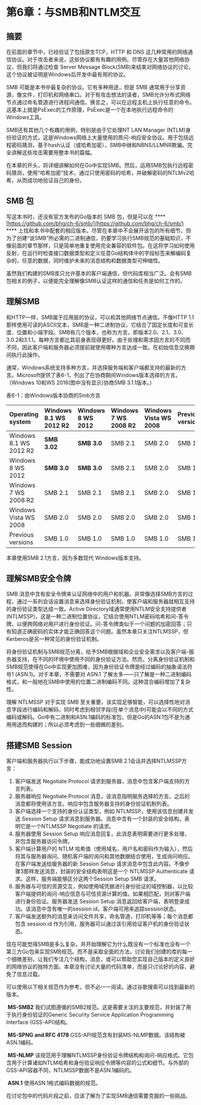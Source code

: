 # 第6章：与SMB和NTLM交互

## 摘要

在前面的章节中，已经验证了包括原生TCP，HTTP 和 DNS 这几种常用的网络通信协议。对于攻击者来说，这些协议都有有趣的用例。尽管存在大量其他网络协议，但我们将通过检查 Server Message Block\(SMB\)来结束对网络协议的讨论，这个协议被证明是Windows后开发中最有用的协议。

SMB 可能是本书中最复杂的协议。它有多种用途，但是 SMB 通常用于分享资源，像文件，打印机和网络串口。对于有攻击想法的读者，SMB允许分布式网络节点通过命名管道进行进程间通信。换言之，可以在远程主机上执行任意的命令。这基本上就是PsExec的工作原理，PsExec是一个在本地执行远程命令的Windows工具。

SMB还有其他几个有趣的用例，特别是由于它处理NT LAN Manager \(NTLM\)身份验证的方式，这是Windows网络上大量使用的质问-响应安全协议。用于包括远程密码猜测，基于hash认证（或哈希加密），SMB中继和NBNS/LLMNR欺骗。完全讲解这些攻击需要用整本书的篇幅。

在本章的开头，将详细讲解如何在Go中实现SMB。然后，运用SMB包执行远程密码猜测，使用“哈希加密”技术，通过只使用密码的哈希，并破解密码的NTLMv2哈希，从而成功地验证自己的身份。

## SMB 包

写这本书时，还没有官方发布的Go版本的 SMB 包，但是可以在  ****[https://github.com/bhg/ch-6/smb/](https://github.com/bhg/ch-6/smb/) **** 上找和本书中配套的相应版本。尽管在本章中不会展开该包的所有细节，但为了创建“说SMB”所必需的二进制通信，扔要学习执行SMB规范的基础知识，不像前面的章节那样，只是简单地重复使用完全兼容的软件包。在这将学习如何使用反射，在运行时检查接口数据类型和定义任意Go结构体中的字段标签来解编码复杂的，任意的数据，同时维护未来的消息结构和数据类型可伸缩性。

虽然我们构建的SMB库只允许基本的客户端通信，但代码库相当广泛。会有SMB包相关的例子，以便能完全理解像SMB认证这样的通信和任务是如何工作的。

## 理解SMB

和HTTP一样，SMB属于应用层的协议，可以和其他网络节点通信。不像HTTP 1.1那样使用可读的ASCII文本，SMB是一种二进制协议，它结合了固定长度和可变长度、位置和小端字段。SMB有几个版本，也称为方言，即版本2.0、2.1、3.0、3.0.2和3.1.1。每种方言都比其前身表现得更好。由于处理和需求因方言的不同而不同，因此客户端和服务器必须提前就使用哪种方言达成一致。在初始信息交换期间执行此操作。

通常，Windows系统支持多种方言，并选择服务端和客户端都支持的最新的方言。Microsoft提供了表6-1，列出了在协商期间Windows版本选择的方言。（Windows 10和WS 2016\(图中没有显示\)协商SMB 3.1.1版本。）

表6-1：由Windows版本协商的Smb方言

| Operating system | Windows 8.1 WS 2012 R2 | Windows 8 WS 2012 | Windows 7 WS 2008 R2 | Windows Vista WS 2008 | Previous versions |
| :--- | :--- | :--- | :--- | :--- | :--- |
| Windows 8.1 WS 2012 R2 | **SMB 3.02** | **SMB 3.0** | SMB 2.1 | SMB 2.0 | SMB 1.0 |
| Windows 8 WS 2012 | **SMB 3.0** | **SMB 3.0** | SMB 2.1 | SMB 2.0 | SMB 1.0 |
| Windows 7 WS 2008 R2 | SMB 2.1 | SMB 2.1 | SMB 2.1 | SMB 2.0 | SMB 1.0 |
| Windows Vista WS 2008 | SMB 2.0 | SMB 2.0 | SMB 2.0 | SMB 2.0 | SMB 1.0 |
| Previous versions | SMB 1.0 | SMB 1.0 | SMB 1.0 | SMB 1.0 | SMB 1.0 |

本章使用SMB 2.1方言，因为多数现代 Windows版本支持。

## 理解SMB安全令牌

SMB 消息中含有安全令牌来认证网络中的用户和机器。非常像选择SMB方言的过程，通过一系列会话设置消息来选择身份验证机制，使客户端和服务器就相互支持的身份验证类型达成一致。Active Directory域通常使用NTLM安全支持提供者\(NTLMSSP\)，这是一种二进制位置协议，它结合使用NTLM密码哈希和问-答令牌，以便跨网络对用户进行身份验证。问-答令牌类似于一个问题的加密回答；只有知道正确密码的实体才能正确回答这个问题。虽然本章只关注NTLMSSP，但Kerberos是另一种常见的身份验证机制。

将身份验证机制与SMB规范分离，给予SMB根据域和企业安全需求以及客户端-服务器支持，在不同的环境中使用不同的身份验证方法。然而，分离身份验证机制和SMB规范使得在Go中实现更加困难，因为身份验证令牌是经过编码的抽象语法符号1 \(ASN.1\)。对于本章，不需要对 ASN.1 了解太多——只了解是一种二进制编码格式，和一般地在SMB中使用的位置二进制编码不同。这种混合编码增加了复杂性。

理解 NTLMSSP 对于实现 SMB 至关重要，该实现足够智能，可以选择性地对消息字段进行编码和解码，同时考虑到相邻字段\(在单个消息中\)可能会以不同的方式编码或解码。Go中有二进制和ASN.1编码的标准包，但是Go的ASN.1包不是为通用用途而构建的；所以必须考虑到一些细微的差别。

## 搭建SMB Session

客户端和服务器执行以下步骤，能成功地设置SMB 2.1会话并选择NTLMSSP方言：

1. 客户端发送 Negotiate Protocol 请求到服务器，消息中包含客户端支持的方言列表。
2. 服务器响应 Negotiate Protocol 消息，该消息指明服务选择的方言。之后的消息都将使用该方言。响应中包含服务器支持的身份验证机制列表。
3. 客户端选择一个支持的身份认证类型，例如 NTLMSSP，使用该信息创建并发送 Session Setup 请求消息到服务器。消息中含有一个封装的安全结构，表明它是一个NTLMSSP Negotiate 的请求。
4. 服务器使用 Session Setup 响应消息回复。此消息表明需要进行更多处理，并包含服务器访问令牌。
5. 客户端计算用户的 NTLM 哈希值（使用域名，用户名和密码作为输入），然后将其与服务器询问、随机客户端的询问和其他数据结合使用，生成询问响应。在客户端发送给服务器的新 Session Setup 请求消息中包含此内容。不像步骤3那样发送消息，封装的安全结构表明这是一个 NTLMSSP Authenticate 请求。这样，服务端能够区分这两个Session Setup SMB 请求。
6. 服务器与可信的资源交互，例如使用域凭据进行身份验证的域控制器，以比较客户端提供的询问-响应信息与可信资源计算的值。如果相匹配，则对客户端进行身份验证。服务器发送 Session Setup 消息返回给客户端，表明登录成功。该消息中含有唯一的session id，客户端可用来追踪session状态。
7. 客户端发送额外的消息来访问文件共享，命名管道，打印机等等；每个消息都包含 session id 作为引用，服务器可以通过该引用验证客户机的身份验证状态。

现在可能觉得SMB是多么复杂，并开始理解它为什么既没有一个标准也没有一个第三方Go包来实现SMB规范。而不是采取全面的方法，讨论我们创建的库的每一个细微差别，让我们专注几个结构，消息，或可以帮助您实现自己版本的定义良好的网络协议的独特方面。本章没有讨论大量的代码清单，而是只讨论好的内容，避免了信息过载。

可以使用以下相关规范作为参考，但不必一一阅读。通过谷歌搜索可以找到最新的版本。

​ **MS-SMB2** 我们试图遵循的SMB2规范。这是需要关注的主要规范，并封装了用于执行身份验证的Generic Security Service Application Programming Interface \(GSS-API\)结构。

​ **MS-SPNG and RFC 4178** GSS-API规范含有封装MS-NLMP数据。该结构被ASN.1编码。

​ **MS-NLMP** 该规范用于理解NTLMSSP身份验证令牌结构和询问-响应格式。它包含用于计算诸如NTLM哈希和身份验证响应令牌等内容的公式和细节。与外部的GSS-API容器不同，NTLMSSP数据不是ASN.1编码的。

​ **ASN.1** 使用ASN.1格式编码数据的规范。

在讨论包中的代码片段之前，应该了解为了实现SMB通信需要克服的一些挑战。


